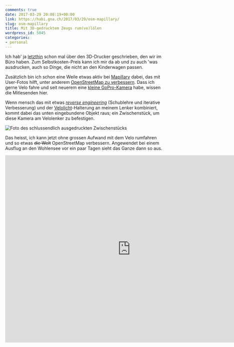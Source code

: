 ```yaml
---
comments: true
date: 2017-03-29 20:08:19+00:00
link: https://habi.gna.ch/2017/03/29/osm-mapillary/
slug: osm-mapillary
title: Mit 3D-gedrucktem Zeugs rum(ve)lölen
wordpress_id: 5045
categories:
- personal
---
```

Ich hab' ja [letzthin](https://habi.gna.ch/2016/11/25/einfache-probleme-vollig-over-engineered/) schon mal über den 3D-Drucker geschrieben, den wir im Büro haben.
Zum Selbstkosten-Preis kann ich mir da ab und zu auch 'was ausdrucken, auch so Dinge, die nicht an den Kinderwagen passen.

Zusätzlich bin ich schon eine Weile etwas aktiv bei [Mapillary](https://www.mapillary.com) dabei, das mit User-Fotos hilft, unter anderem [OpenStreetMap zu verbessern](https://www.mapillary.com/osm).
Dass ich gerne Velo fahre und seit neuerem eine [kleine GoPro-Kamera](https://habi.gna.ch/2016/11/30/white-magic-2016/) habe, wissen die Mitlesenden hier.

Wenn mensch das mit etwas _[reverse engineering](https://github.com/habi/OpenSCAD/commits/master/smart_gopro.scad)_ (Schublehre und iterative Verbesserung) und der [Velolicht](https://smart-bike.squarespace.com/headlight-20-product-1)-Halterung an meinem Lenker kombiniert, kommt dabei das unten eingebundene Objekt raus; ein Zwischenstück, um diese Kamera am Velolenker zu befestigen.

<script src="https://embed.github.com/view/3d/habi/OpenSCAD/master/STL/smart_gopro.stl?height=320&amp;width=640"></script>

![Foto des schlussendlich ausgedruckten Zwischenstücks](https://habi.gna.ch/wp-content/uploads/2017/03/IMG_2760-300x300.jpg)

Das heisst, ich kann jetzt ohne grossen Aufwand mit dem Velo rumfahren und so etwas <del>die Welt</del> OpenStreetMap verbessern.
Angewendet bei einem Ausflug an den Wohlensee vor ein paar Tagen sieht das Ganze dann so aus.

<iframe width="800" height="600" src="https://www.mapillary.com/embed?map_style=Mapillary%20streets&image_key=320359872776577&x=0.5&y=0.5&style=classic" frameborder="0"></iframe>